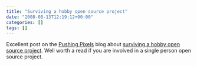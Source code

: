 ```yaml
---
title: "Surviving a hobby open source project"
date: "2008-08-13T12:19:12+00:00"
categories: []
tags: []
---
```


Excellent post on the <a href="http://www.pushing-pixels.org/">Pushing Pixels</a> blog about <a href="http://www.pushing-pixels.org/?p=305">surviving a hobby open source project</a>. Well worth a read if you are involved in a single person open source project.
